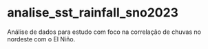 # analise_sst_rainfall_sno2023

Análise de dados para estudo com foco na correlação de chuvas no nordeste com o El Niño.

